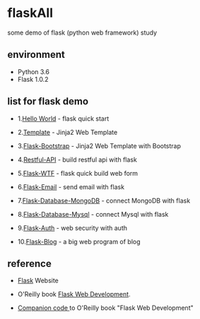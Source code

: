 # flaskAll

some demo of flask (python web framework) study

## environment

* Python 3.6
* Flask 1.0.2

## list for flask demo 

* 1.[Hello World](/1.hello-world) - flask quick start

* 2.[Template](./2.templates) - Jinja2 Web Template

* 3.[Flask-Bootstrap](./3.templates-bootstrap) - Jinja2 Web Template with Bootstrap

* 4.[Restful-API](./4.restful-api) - build restful api with flask

* 5.[Flask-WTF](./5.flask-wtf) - flask quick build web form 

* 6.[Flask-Email](./6.flask-email) - send email with flask

* 7.[Flask-Database-MongoDB](./7.database-mongo) - connect MongoDB with flask

* 8.[Flask-Database-Mysql](./8.database-mysql) - connect Mysql with flask

* 9.[Flask-Auth](./9.flask-auth)  - web security with auth

* 10.[Flask-Blog](./10.flask-blog) - a big web program of  blog



## reference

* [Flask](http://flask.pocoo.org/) Website

* O'Reilly book [Flask Web Development](http://www.flaskbook.com).

* [Companion code ](https://github.com/miguelgrinberg/flasky)  to O'Reilly book "Flask Web Development"


